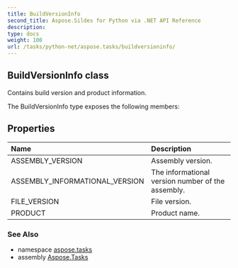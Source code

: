```yaml
---
title: BuildVersionInfo
second_title: Aspose.Sildes for Python via .NET API Reference
description: 
type: docs
weight: 100
url: /tasks/python-net/aspose.tasks/buildversioninfo/
---
```


## BuildVersionInfo class

Contains build version and product information.

The BuildVersionInfo type exposes the following members:
## Properties
| Name | Description |
| :- | :- |
|ASSEMBLY_VERSION|Assembly version.|
|ASSEMBLY_INFORMATIONAL_VERSION|The informational version number of the assembly.|
|FILE_VERSION|File version.|
|PRODUCT|Product name.|

### See Also

* namespace [aspose.tasks](/tasks/python-net/aspose.tasks/)
* assembly [Aspose.Tasks](/tasks/python-net/)

